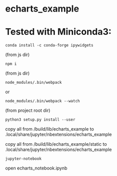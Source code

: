 echarts_example
=====

Tested with Miniconda3:
====

```
conda install -c conda-forge ipywidgets
```

(from js dir) 
```
npm i
```

(from js dir) 
```
node_modules/.bin/webpack
```
or 
```
node_modules/.bin/webpack --watch
```

(from project root dir)
```
python3 setup.py install --user
```

copy all from <project>/build/lib/echarts_example to .local/share/jupyter/nbextensions/echarts_example

copy all from <project>/build/lib/echarts_example/static to .local/share/jupyter/nbextensions/echarts_example

```
jupyter-notebook
```

open echarts_notebook.ipynb
